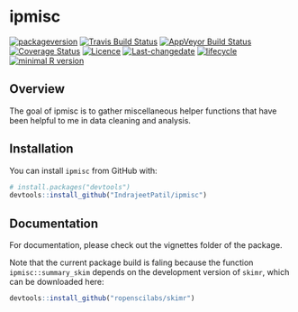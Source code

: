 
<!-- README.md is generated from README.Rmd. Please edit that file -->

# ipmisc

[![packageversion](https://img.shields.io/badge/Package%20version-0.1.1-orange.svg?style=flat-square)](commits/master)
[![Travis Build
Status](https://travis-ci.org/IndrajeetPatil/ipmisc.svg?branch=master)](https://travis-ci.org/IndrajeetPatil/ipmisc)
[![AppVeyor Build
Status](https://ci.appveyor.com/api/projects/status/github/IndrajeetPatil/ipmisc?branch=master&svg=true)](https://ci.appveyor.com/project/IndrajeetPatil/ipmisc)
[![Coverage
Status](https://img.shields.io/codecov/c/github/IndrajeetPatil/ipmisc/master.svg)](https://codecov.io/github/IndrajeetPatil/ipmisc?branch=master)
[![Licence](https://img.shields.io/badge/licence-GPL--3-blue.svg)](https://www.gnu.org/licenses/gpl-3.0.en.html)
[![Last-changedate](https://img.shields.io/badge/last%20change-2018--03--10-yellowgreen.svg)](/commits/master)
[![lifecycle](https://img.shields.io/badge/lifecycle-experimental-orange.svg)](https://www.tidyverse.org/lifecycle/#experimental)
[![minimal R
version](https://img.shields.io/badge/R%3E%3D-3.2.0-6666ff.svg)](https://cran.r-project.org/)

## Overview

The goal of ipmisc is to gather miscellaneous helper functions that have
been helpful to me in data cleaning and analysis.

## Installation

You can install `ipmisc` from GitHub with:

``` r
# install.packages("devtools")
devtools::install_github("IndrajeetPatil/ipmisc")
```

## Documentation

For documentation, please check out the vignettes folder of the package.

Note that the current package build is faling because the function
`ipmisc::summary_skim` depends on the development version of `skimr`,
which can be downloaded here:

``` r
devtools::install_github("ropenscilabs/skimr")
```
